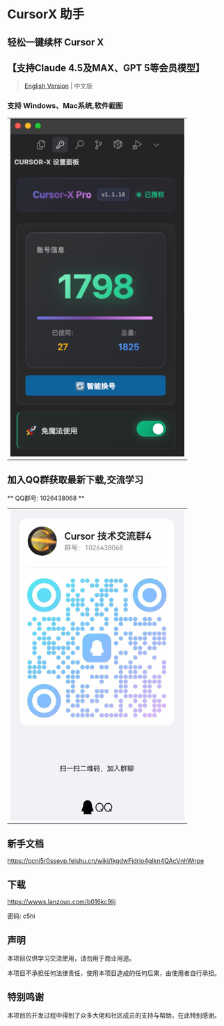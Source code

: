 # CursorX 助手
## 轻松一键续杯 Cursor X
## 【支持Claude 4.5及MAX、GPT 5等会员模型】

> [English Version](README_EN.md) | 中文版

### 支持 Windows、Mac系统,软件截图
<table>
  <tr>
    <td><img width="400" alt="image" src="https://github.com/tccpc/cursor-free-x/blob/main/ScreenShot.png" /></td>
  </tr>
</table>

## 加入QQ群获取最新下载,交流学习
** QQ群号: 1026438068 **
<table>
  <tr>
    <td><img width="400" alt="image" src="https://github.com/tccpc/cursor-free-x/blob/main/ScreenShot_2025-10-30_094104_361.png" /></td>
  </tr>
</table>


## 新手文档
https://pcni5r0ssevp.feishu.cn/wiki/IkgdwFjdrio4glkn4QAcVnhWnpe

## 下载
https://wwws.lanzouo.com/b016kc9lij 

密码: c5hi

## 声明

本项目仅供学习交流使用，请勿用于商业用途。

本项目不承担任何法律责任，使用本项目造成的任何后果，由使用者自行承担。

## 特别鸣谢

本项目的开发过程中得到了众多大佬和社区成员的支持与帮助，在此特别感谢。
